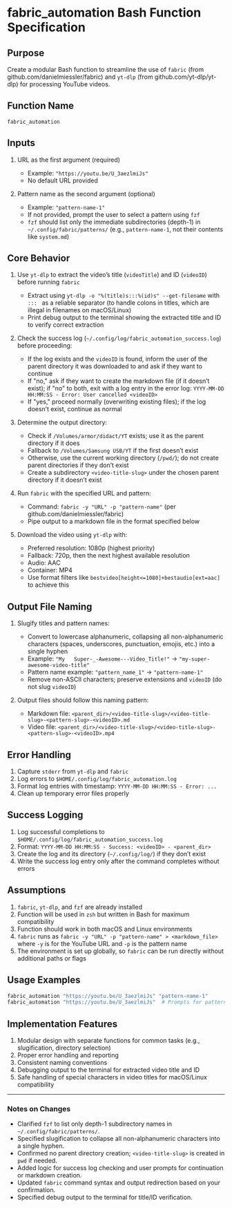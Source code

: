 # fabric_automation Bash Function Specification

## Purpose
Create a modular Bash function to streamline the use of `fabric` (from github.com/danielmiessler/fabric) and `yt-dlp` (from github.com/yt-dlp/yt-dlp) for processing YouTube videos.

## Function Name
`fabric_automation`

## Inputs
1. URL as the first argument (required)
   - Example: `"https://youtu.be/U_3aezlmiJs"`
   - No default URL provided

2. Pattern name as the second argument (optional)
   - Example: `"pattern-name-1"`
   - If not provided, prompt the user to select a pattern using `fzf`
   - `fzf` should list only the immediate subdirectories (depth-1) in `~/.config/fabric/patterns/` (e.g., `pattern-name-1`, not their contents like `system.md`)

## Core Behavior
1. Use `yt-dlp` to extract the video’s title (`videoTitle`) and ID (`videoID`) before running `fabric`
   - Extract using `yt-dlp -o "%(title)s:::%(id)s" --get-filename` with `::: ` as a reliable separator (to handle colons in titles, which are illegal in filenames on macOS/Linux)
   - Print debug output to the terminal showing the extracted title and ID to verify correct extraction

2. Check the success log (`~/.config/log/fabric_automation_success.log`) before proceeding:
   - If the log exists and the `videoID` is found, inform the user of the parent directory it was downloaded to and ask if they want to continue
   - If "no," ask if they want to create the markdown file (if it doesn’t exist); if "no" to both, exit with a log entry in the error log: `YYYY-MM-DD HH:MM:SS - Error: User cancelled <videoID>`
   - If "yes," proceed normally (overwriting existing files); if the log doesn’t exist, continue as normal

3. Determine the output directory:
   - Check if `/Volumes/armor/didact/YT` exists; use it as the parent directory if it does
   - Fallback to `/Volumes/Samsung USB/YT` if the first doesn’t exist
   - Otherwise, use the current working directory (`/pwd/`); do not create parent directories if they don’t exist
   - Create a subdirectory `<video-title-slug>` under the chosen parent directory if it doesn’t exist

4. Run `fabric` with the specified URL and pattern:
   - Command: `fabric -y "URL" -p "pattern-name"` (per github.com/danielmiessler/fabric)
   - Pipe output to a markdown file in the format specified below

5. Download the video using `yt-dlp` with:
   - Preferred resolution: 1080p (highest priority)
   - Fallback: 720p, then the next highest available resolution
   - Audio: AAC
   - Container: MP4
   - Use format filters like `bestvideo[height<=1080]+bestaudio[ext=aac]` to achieve this

## Output File Naming
1. Slugify titles and pattern names:
   - Convert to lowercase alphanumeric, collapsing all non-alphanumeric characters (spaces, underscores, punctuation, emojis, etc.) into a single hyphen
   - Example: `"My   Super-_-Awesome---Video_Title!"` → `"my-super-awesome-video-title"`
   - Pattern name example: `"pattern_name_1"` → `"pattern-name-1"`
   - Remove non-ASCII characters; preserve extensions and `videoID` (do not slug `videoID`)

2. Output files should follow this naming pattern:
   - Markdown file: `<parent_dir>/<video-title-slug>/<video-title-slug>-<pattern-slug>-<videoID>.md`
   - Video file: `<parent_dir>/<video-title-slug>/<video-title-slug>-<pattern-slug>-<videoID>.mp4`

## Error Handling
1. Capture `stderr` from `yt-dlp` and `fabric`
2. Log errors to `$HOME/.config/log/fabric_automation.log`
3. Format log entries with timestamp: `YYYY-MM-DD HH:MM:SS - Error: ...`
4. Clean up temporary error files properly

## Success Logging
1. Log successful completions to `$HOME/.config/log/fabric_automation_success.log`
2. Format: `YYYY-MM-DD HH:MM:SS - Success: <videoID> - <parent_dir>`
3. Create the log and its directory (`~/.config/log/`) if they don’t exist
4. Write the success log entry only after the command completes without errors

## Assumptions
1. `fabric`, `yt-dlp`, and `fzf` are already installed
2. Function will be used in `zsh` but written in Bash for maximum compatibility
3. Function should work in both macOS and Linux environments
4. `fabric` runs as `fabric -y "URL" -p "pattern-name" > <markdown_file>` where `-y` is for the YouTube URL and `-p` is the pattern name
5. The environment is set up globally, so `fabric` can be run directly without additional paths or flags

## Usage Examples
```bash
fabric_automation "https://youtu.be/U_3aezlmiJs" "pattern-name-1"
fabric_automation "https://youtu.be/U_3aezlmiJs"  # Prompts for pattern via fzf
```

## Implementation Features
1. Modular design with separate functions for common tasks (e.g., slugification, directory selection)
2. Proper error handling and reporting
3. Consistent naming conventions
4. Debugging output to the terminal for extracted video title and ID
5. Safe handling of special characters in video titles for macOS/Linux compatibility

---

### Notes on Changes
- Clarified `fzf` to list only depth-1 subdirectory names in `~/.config/fabric/patterns/`.
- Specified slugification to collapse all non-alphanumeric characters into a single hyphen.
- Confirmed no parent directory creation; `<video-title-slug>` is created in `pwd` if needed.
- Added logic for success log checking and user prompts for continuation or markdown creation.
- Updated `fabric` command syntax and output redirection based on your confirmation.
- Specified debug output to the terminal for title/ID verification.
